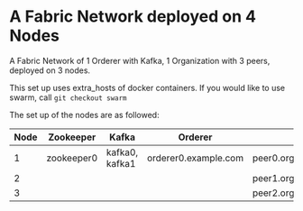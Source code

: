 # A Fabric Network deployed on 4 Nodes
A Fabric Network of 1 Orderer with Kafka, 1 Organization with 3 peers, deployed on 3 nodes.

This set up uses extra_hosts of docker containers. If you would like to use swarm, call `git checkout swarm`

The set up of the nodes are as followed: 

| Node | Zookeeper | Kafka | Orderer | Peer | CLI |
| --- | --- | --- | --- | --- | --- |
| 1 | zookeeper0 | kafka0, kafka1 | orderer0.example.com | peer0.org1.example.com|cli |
| 2 ||  | | peer1.org1.example.com|cli |
| 3 | | | | peer2.org1.example.com|cli |

